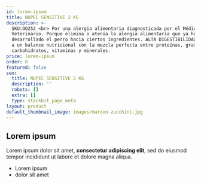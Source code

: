```yaml
---
id: lorem-ipsum
title: NUPEC SENSITIVE 2 KG
description: >-
  SKU:OO252 <br> Por una alergia alimentaria diagnosticada por el Médico
  Veterinario. Porque elimina o atenúa la alergia alimentaria que ya ha
  desarrollado el perro hacia ciertos ingredientes. ALTA DIGESTIBILIDAD: Gracias
  a un balance nutricional con la mezcla perfecta entre proteínas, grasa,
  carbohidratos, vitaminas y minerales.
price: lorem-ipsum
order: 0
featured: false
seo:
  title: NUPEC SENSITIVE 2 KG
  description: ''
  robots: []
  extra: []
  type: stackbit_page_meta
layout: product
default_thumbnail_image: images/maroon-zucchini.jpg
---
```

## Lorem ipsum

Lorem ipsum dolor sit amet, **consectetur adipiscing elit**, sed do eiusmod tempor incididunt ut labore et dolore magna aliqua.

- Lorem ipsum
- dolor sit amet